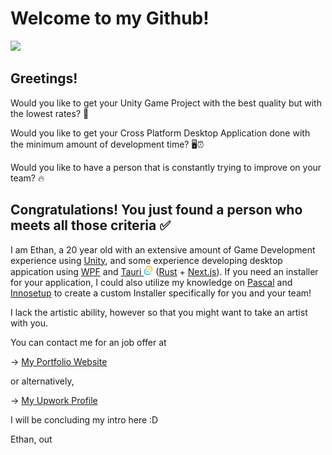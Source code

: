 # Welcome to my Github!

<img src="https://www.codewars.com/users/DreamerChaserHAH/badges/large"/>

## Greetings!

Would you like to get your Unity Game Project with the best quality but with the lowest rates? 💸

Would you like to get your Cross Platform Desktop Application done with the minimum amount of development time? 🖥️⏰

Would you like to have a person that is constantly trying to improve on your team? 🔥

## Congratulations! You just found a person who meets all those criteria ✅

I am Ethan, a 20 year old with an extensive amount of Game Development experience using <a href="https://unity.com">Unity</a>, and some experience developing desktop appication using <a href="https://learn.microsoft.com/en-us/dotnet/desktop/wpf/overview/?view=netdesktop-6.0">WPF</a> and <a href="https://tauri.app">Tauri <img src="https://github.com/DreamerChaserHAH/DreamerChaserHAH/blob/main/tauri.svg" width="15" height="15"></a> (<a href="https://www.rust-lang.org">Rust</a> + <a href="https://nextjs.org">Next.js</a>). If you need an installer for your application, I could also utilize my knowledge on <a href="https://en.wikipedia.org/wiki/Pascal_(programming_language)">Pascal</a> and <a href="https://jrsoftware.org/isinfo.php">Innosetup</a> to create a custom Installer specifically for you and your team!

I lack the artistic ability, however so that you might want to take an artist with you.

You can contact me for an job offer at

-> 
<a href="http://htetaung.com">My Portfolio Website</a>

or alternatively,

-> <a href="https://www.upwork.com/freelancers/~01b287756b86b57d9e">My Upwork Profile<a>

I will be concluding my intro here :D

Ethan, out
